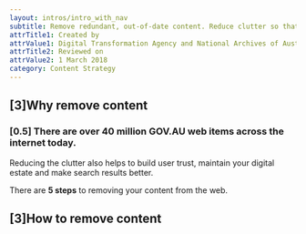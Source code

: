 ```yaml
---
layout: intros/intro_with_nav
subtitle: Remove redundant, out-of-date content. Reduce clutter so that users can find what they need.
attrTitle1: Created by
attrValue1: Digital Transformation Agency and National Archives of Australia
attrTitle2: Reviewed on
attrValue2: 1 March 2018
category: Content Strategy
---
```


## [3]Why remove content

### [0.5] There are over 40 million GOV.AU web items across the internet today. 
Reducing the clutter also helps to build user trust, maintain your digital estate and make search results better.

There are **5 steps** to removing your content from the web.

## [3]How to remove content
